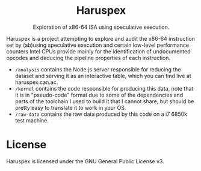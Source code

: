 <p align="center">
  <h1 align="center">Haruspex</h1>
  <p align="center">
    Exploration of x86-64 ISA using speculative execution.
  </p>
</p>

Haruspex is a project attempting to explore and audit the x86-64 instruction set by (ab)using speculative execution and certain low-level performance counters Intel CPUs provide mainly for the identification of undocumented opcodes and deducing the pipeline properties of each instruction.

- `/analysis` contains the Node.js server responsible for reducing the dataset and serving it as an interactive table, which you can find live at haruspex.can.ac.
- `/kernel` contains the code responsible for producing this data, note that it is in "pseudo-code" format due to some of the dependencies and parts of the toolchain I used to build it that I cannot share, but should be pretty easy to translate it to work in your OS.
- `/raw-data` contains the raw data produced by this code on a i7 6850k test machine.

# License

Haruspex is licensed under the GNU General Public License v3.
